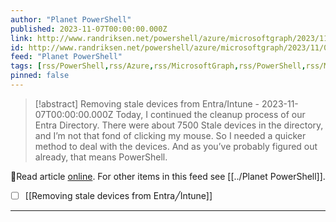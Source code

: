 ```yaml
---
author: "Planet PowerShell"
published: 2023-11-07T00:00:00.000Z
link: http://www.randriksen.net/powershell/azure/microsoftgraph/2023/11/07/removing-stale-devices-from-entra.html
id: http://www.randriksen.net/powershell/azure/microsoftgraph/2023/11/07/removing-stale-devices-from-entra
feed: "Planet PowerShell"
tags: [rss/PowerShell,rss/Azure,rss/MicrosoftGraph,rss/PowerShell,rss/Microsoft,rss/Azure,rss/Intune,rss/MicrosoftGraph,rss/EntraID]
pinned: false
---
```

> [!abstract] Removing stale devices from Entra/Intune - 2023-11-07T00:00:00.000Z
> Today, I continued the cleanup process of our Entra Directory. There were about 7500 Stale devices in the directory, and I’m not that fond of clicking my mouse. So I needed a quicker method to deal with the devices. And as you’ve probably figured out already, that means PowerShell.

🔗Read article [online](http://www.randriksen.net/powershell/azure/microsoftgraph/2023/11/07/removing-stale-devices-from-entra.html). For other items in this feed see [[../Planet PowerShell]].

- [ ] [[Removing stale devices from Entra╱Intune]]
- - -

